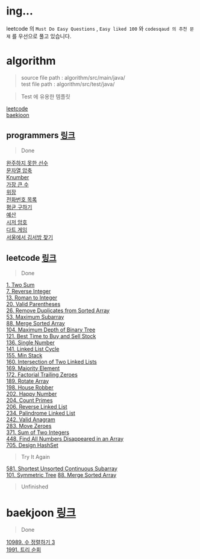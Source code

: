 # ing...
leetcode 의 `Must Do Easy Questions` , `Easy liked 100` 와 `codesqaud 의 추천 문제` 를 우선으로 풀고 있습니다.

# algorithm
> source file path : algorithm/src/main/java/  
> test file path : algorithm/src/test/java/

> Test 에 유용한 템플릿

[leetcode](https://github.com/Hyune-c/algorithm/blob/master/src/test/java/leetcode/template)   
[baekjoon](https://github.com/Hyune-c/algorithm/tree/master/src/test/java/baekjoon/template) 

## programmers [링크](https://programmers.co.kr/)

> Done

[완주하지 못한 선수](https://github.com/Hyune-c/algorithm/tree/master/src/main/java/programmers/unfinishedplayer)  
[문자열 압축](https://github.com/Hyune-c/algorithm/tree/master/src/main/java/programmers/stringcompression)  
[Knumber](https://github.com/Hyune-c/algorithm/tree/master/src/main/java/programmers/knumber)  
[가장 큰 수](https://github.com/Hyune-c/algorithm/tree/master/src/main/java/programmers/thelargestnumber)  
[위장](https://github.com/Hyune-c/algorithm/tree/master/src/main/java/programmers/camouflage)  
[전화번호 목록](https://github.com/Hyune-c/algorithm/tree/master/src/main/java/programmers/phonenumberslist)  
[평균 구하기](https://github.com/Hyune-c/algorithm/tree/master/src/main/java/programmers/average)  
[예산](https://github.com/Hyune-c/algorithm/tree/master/src/main/java/programmers/budget)  
[시저 암호](https://github.com/Hyune-c/algorithm/tree/master/src/main/java/programmers/caesarcipher)    
[다트 게임](https://github.com/Hyune-c/algorithm/tree/master/src/main/java/programmers/dartgame)   
[서울에서 김서방 찾기](https://github.com/Hyune-c/algorithm/tree/master/src/main/java/programmers/findkim)   

 
## leetcode [링크](https://leetcode.com/)

> Done

[1. Two Sum](https://github.com/Hyune-c/algorithm/tree/master/src/main/java/leetcode/twosum)  
[7. Reverse Integer](https://github.com/Hyune-c/algorithm/tree/master/src/main/java/leetcode/reverseinteger)  
[13. Roman to Integer](https://github.com/Hyune-c/algorithm/tree/master/src/main/java/leetcode/romantointeger)  
[20. Valid Parentheses](https://github.com/Hyune-c/algorithm/tree/master/src/main/java/leetcode/validparentheses)  
[26. Remove Duplicates from Sorted Array](https://github.com/Hyune-c/algorithm/tree/master/src/main/java/leetcode/mergetwosortedlists)  
[53. Maximum Subarray](https://github.com/Hyune-c/algorithm/tree/master/src/main/java/leetcode/maximumsubarray)    
[88. Merge Sorted Array](https://github.com/Hyune-c/algorithm/tree/master/src/main/java/leetcode/mergesortedarray)  
[104. Maximum Depth of Binary Tree](https://github.com/Hyune-c/algorithm/tree/master/src/main/java/leetcode/maximumdepthofbinarytree)    
[121. Best Time to Buy and Sell Stock](https://github.com/Hyune-c/algorithm/tree/master/src/main/java/leetcode/besttimetobuyandsellstock)  
[136. Single Number](https://github.com/Hyune-c/algorithm/tree/master/src/main/java/leetcode/singlenumber)  
[141. Linked List Cycle](https://github.com/Hyune-c/algorithm/tree/master/src/main/java/leetcode/linkedlistcycle)  
[155. Min Stack](https://github.com/Hyune-c/algorithm/tree/master/src/main/java/leetcode/minstack)  
[160. Intersection of Two Linked Lists](https://github.com/Hyune-c/algorithm/tree/master/src/main/java/leetcode/intersectionoftwolinkedlists)  
[169. Majority Element](https://github.com/Hyune-c/algorithm/tree/master/src/main/java/leetcode/majorityelement)    
[172. Factorial Trailing Zeroes](https://github.com/Hyune-c/algorithm/tree/master/src/main/java/leetcode/factorialtrailingzeroes)    
[189. Rotate Array](https://github.com/Hyune-c/algorithm/tree/master/src/main/java/leetcode/rotatearray)  
[198. House Robber](https://github.com/Hyune-c/algorithm/tree/master/src/main/java/leetcode/houserobber)    
[202. Happy Number](https://github.com/Hyune-c/algorithm/tree/master/src/main/java/leetcode/happynumber)  
[204. Count Primes](https://github.com/Hyune-c/algorithm/tree/master/src/main/java/leetcode/countprimes)  
[206. Reverse Linked List](https://github.com/Hyune-c/algorithm/tree/master/src/main/java/leetcode/reverselinkedlist)  
[234. Palindrome Linked List](https://github.com/Hyune-c/algorithm/tree/master/src/main/java/leetcode/palindromelinkedlist)    
[242. Valid Anagram](https://github.com/Hyune-c/algorithm/tree/master/src/main/java/leetcode/validanagram)  
[283. Move Zeroes](https://github.com/Hyune-c/algorithm/tree/master/src/main/java/leetcode/movezeroes)    
[371. Sum of Two Integers](https://github.com/Hyune-c/algorithm/tree/master/src/main/java/leetcode/sumoftwointegers)    
[448. Find All Numbers Disappeared in an Array](https://github.com/Hyune-c/algorithm/tree/master/src/main/java/leetcode/findallnumbersdisappearedinanarray)  
[705. Design HashSet](https://github.com/Hyune-c/algorithm/tree/master/src/main/java/leetcode/designhashSet)

> Try It Again

[581. Shortest Unsorted Continuous Subarray](https://github.com/Hyune-c/algorithm/tree/master/src/main/java/leetcode/shortestunsortedcontinuoussubarray)  
[101. Symmetric Tree](https://github.com/Hyune-c/algorithm/tree/master/src/main/java/leetcode/mergesortedarray)
[88. Merge Sorted Array](https://github.com/Hyune-c/algorithm/tree/master/src/main/java/leetcode/symmetrictree)

> Unfinished




# baekjoon [링크](https://www.acmicpc.net/)

> Done

[10989. 수 정렬하기 3](https://github.com/Hyune-c/algorithm/tree/master/src/main/java/baekjoon/sortingnumbers3)  
[1991. 트리 순회](https://github.com/Hyune-c/algorithm/tree/master/src/main/java/baekjoon/treetour)
